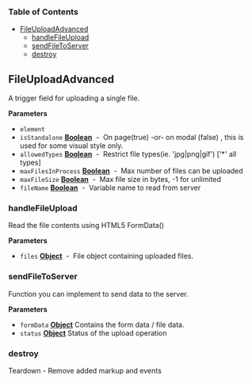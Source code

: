 <!-- Generated by documentation.js. Update this documentation by updating the source code. -->

### Table of Contents

-   [FileUploadAdvanced](#fileuploadadvanced)
    -   [handleFileUpload](#handlefileupload)
    -   [sendFileToServer](#sendfiletoserver)
    -   [destroy](#destroy)

## FileUploadAdvanced

A trigger field for uploading a single file.

**Parameters**

-   `element`  
-   `isStandalone` **[Boolean](https://developer.mozilla.org/en-US/docs/Web/JavaScript/Reference/Global_Objects/Boolean)**  -  On page(true) -or- on modal (false) , this is used for some visual style only.
-   `allowedTypes` **[Boolean](https://developer.mozilla.org/en-US/docs/Web/JavaScript/Reference/Global_Objects/Boolean)**  -  Restrict file types(ie. 'jpg|png|gif') ['*' all types]
-   `maxFilesInProcess` **[Boolean](https://developer.mozilla.org/en-US/docs/Web/JavaScript/Reference/Global_Objects/Boolean)**  -  Max number of files can be uploaded
-   `maxFileSize` **[Boolean](https://developer.mozilla.org/en-US/docs/Web/JavaScript/Reference/Global_Objects/Boolean)**  -  Max file size in bytes, -1 for unlimited
-   `fileName` **[Boolean](https://developer.mozilla.org/en-US/docs/Web/JavaScript/Reference/Global_Objects/Boolean)**  -  Variable name to read from server

### handleFileUpload

Read the file contents using HTML5 FormData()

**Parameters**

-   `files` **[Object](https://developer.mozilla.org/en-US/docs/Web/JavaScript/Reference/Global_Objects/Object)**  -  File object containing uploaded files.

### sendFileToServer

Function you can implement to send data to the server.

**Parameters**

-   `formData` **[Object](https://developer.mozilla.org/en-US/docs/Web/JavaScript/Reference/Global_Objects/Object)** Contains the form data / file data.
-   `status` **[Object](https://developer.mozilla.org/en-US/docs/Web/JavaScript/Reference/Global_Objects/Object)** Status of the upload operation

### destroy

Teardown - Remove added markup and events
